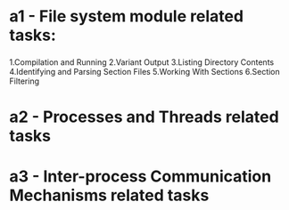 # a1 - File system module related tasks:
###
1.Compilation and Running
2.Variant Output
3.Listing Directory Contents
4.Identifying and Parsing Section Files
5.Working With Sections
6.Section Filtering
###
# a2 - Processes and Threads related tasks
# a3 - Inter-process Communication Mechanisms related tasks
